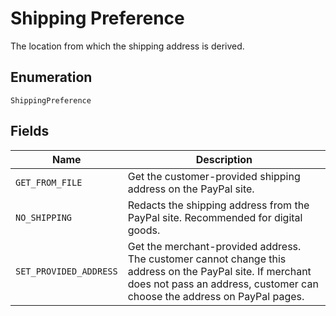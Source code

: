 
# Shipping Preference

The location from which the shipping address is derived.

## Enumeration

`ShippingPreference`

## Fields

| Name | Description |
|  --- | --- |
| `GET_FROM_FILE` | Get the customer-provided shipping address on the PayPal site. |
| `NO_SHIPPING` | Redacts the shipping address from the PayPal site. Recommended for digital goods. |
| `SET_PROVIDED_ADDRESS` | Get the merchant-provided address. The customer cannot change this address on the PayPal site. If merchant does not pass an address, customer can choose the address on PayPal pages. |

